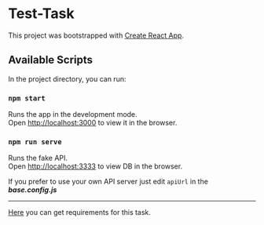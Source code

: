 # Test-Task

This project was bootstrapped with [Create React App](https://github.com/facebook/create-react-app).

## Available Scripts

In the project directory, you can run:

### `npm start`

Runs the app in the development mode.  
Open [http://localhost:3000](http://localhost:3000) to view it in the browser.

### `npm run serve`

Runs the fake API.  
Open [http://localhost:3333](http://localhost:3333) to view DB in the browser.  

If you prefer to use your own API server just edit `apiUrl` in the ***base.config.js*** 

---

[Here](https://github.com/itrevolution-perm/test-task-frontend) you can get requirements for this task. 
